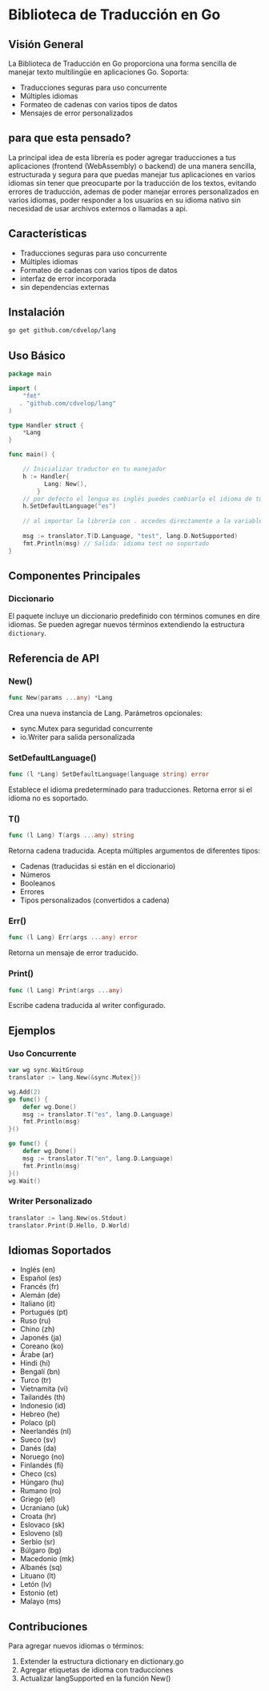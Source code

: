 # Biblioteca de Traducción en Go

## Visión General
La Biblioteca de Traducción en Go proporciona una forma sencilla de manejar texto multilingüe en aplicaciones Go. Soporta:
- Traducciones seguras para uso concurrente
- Múltiples idiomas
- Formateo de cadenas con varios tipos de datos
- Mensajes de error personalizados

## para que esta pensado?
La principal idea de esta librería es poder agregar traducciones a tus aplicaciones (frontend (WebAssembly) o backend) de una manera sencilla, estructurada y segura para que puedas manejar tus aplicaciones en varios idiomas sin tener que preocuparte por la traducción de los textos, evitando errores de traducción, ademas de poder manejar errores personalizados en varios idiomas, poder responder a los usuarios en su idioma nativo sin necesidad de usar archivos externos o llamadas a api.

## Características
- Traducciones seguras para uso concurrente
- Múltiples idiomas
- Formateo de cadenas con varios tipos de datos
- interfaz de error incorporada
- sin dependencias externas

## Instalación
```bash
go get github.com/cdvelop/lang
```

## Uso Básico

```go
package main

import (
    "fmt"
   . "github.com/cdvelop/lang"
)

type Handler struct {
    *Lang
}

func main() {

    // Inicializar traductor en tu manejador
    h := Handler{
          Lang: New(),
        }
    // por defecto el lengua es inglés puedes cambiarlo el idioma de tu preferencia ej: español
    h.SetDefaultLanguage("es")
 
    // al importar la librería con . accedes directamente a la variable D que contiene las traducciones ej: D.Language
    
    msg := translator.T(D.Language, "test", lang.D.NotSupported)
    fmt.Println(msg) // Salida: idioma test no soportado
}
```

## Componentes Principales



### Diccionario
El paquete incluye un diccionario predefinido con términos comunes en dire idiomas. Se pueden agregar nuevos términos extendiendo la estructura `dictionary`.

## Referencia de API

### New()
```go
func New(params ...any) *Lang
```
Crea una nueva instancia de Lang. Parámetros opcionales:
- sync.Mutex para seguridad concurrente
- io.Writer para salida personalizada

### SetDefaultLanguage()
```go
func (l *Lang) SetDefaultLanguage(language string) error
```
Establece el idioma predeterminado para traducciones. Retorna error si el idioma no es soportado.

### T()
```go
func (l Lang) T(args ...any) string
```
Retorna cadena traducida. Acepta múltiples argumentos de diferentes tipos:
- Cadenas (traducidas si están en el diccionario)
- Números
- Booleanos
- Errores
- Tipos personalizados (convertidos a cadena)

### Err()
```go
func (l Lang) Err(args ...any) error
```
Retorna un mensaje de error traducido.

### Print()
```go
func (l Lang) Print(args ...any)
```
Escribe cadena traducida al writer configurado.

## Ejemplos

### Uso Concurrente
```go
var wg sync.WaitGroup
translator := lang.New(&sync.Mutex{})

wg.Add(2)
go func() {
    defer wg.Done()
    msg := translator.T("es", lang.D.Language)
    fmt.Println(msg)
}()

go func() {
    defer wg.Done()
    msg := translator.T("en", lang.D.Language)
    fmt.Println(msg)
}()
wg.Wait()
```

### Writer Personalizado
```go
translator := lang.New(os.Stdout)
translator.Print(D.Hello, D.World)
```

## Idiomas Soportados
- Inglés (en)
- Español (es)
- Francés (fr)
- Alemán (de)
- Italiano (it)
- Portugués (pt)
- Ruso (ru)
- Chino (zh)
- Japonés (ja)
- Coreano (ko)
- Árabe (ar)
- Hindi (hi)
- Bengalí (bn)
- Turco (tr)
- Vietnamita (vi)
- Tailandés (th)
- Indonesio (id)
- Hebreo (he)
- Polaco (pl)
- Neerlandés (nl)
- Sueco (sv)
- Danés (da)
- Noruego (no)
- Finlandés (fi)
- Checo (cs)
- Húngaro (hu)
- Rumano (ro)
- Griego (el)
- Ucraniano (uk)
- Croata (hr)
- Eslovaco (sk)
- Esloveno (sl)
- Serbio (sr)
- Búlgaro (bg)
- Macedonio (mk)
- Albanés (sq)
- Lituano (lt)
- Letón (lv)
- Estonio (et)
- Malayo (ms)

## Contribuciones
Para agregar nuevos idiomas o términos:
1. Extender la estructura dictionary en dictionary.go
2. Agregar etiquetas de idioma con traducciones
3. Actualizar langSupported en la función New()
